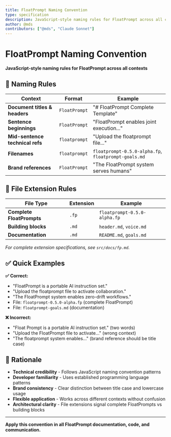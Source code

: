 ```yaml
---
title: FloatPrompt Naming Convention
type: specification
description: JavaScript-style naming rules for FloatPrompt across all contexts
author: @mds
contributors: ["@mds", "Claude Sonnet"]
---
```


# FloatPrompt Naming Convention

**JavaScript-style naming rules for FloatPrompt across all contexts**

## 🎯 Naming Rules

| **Context** | **Format** | **Example** |
|-------------|------------|-------------|
| **Document titles & headers** | `FloatPrompt` | "# FloatPrompt Complete Template" |
| **Sentence beginnings** | `FloatPrompt` | "FloatPrompt enables joint execution..." |
| **Mid-sentence technical refs** | `floatprompt` | "Upload the floatprompt file..." |
| **Filenames** | `floatprompt` | `floatprompt-0.5.0-alpha.fp`, `floatprompt-goals.md` |
| **Brand references** | `FloatPrompt` | "The FloatPrompt system serves humans" |

## 📁 File Extension Rules

| **File Type** | **Extension** | **Example** |
|---------------|---------------|-------------|
| **Complete FloatPrompts** | `.fp` | `floatprompt-0.5.0-alpha.fp` |
| **Building blocks** | `.md` | `header.md`, `voice.md` |
| **Documentation** | `.md` | `README.md`, `goals.md` |

_For complete extension specifications, see `src/docs/fp.md`._

## ✅ Quick Examples

**✅ Correct:**
- "FloatPrompt is a portable AI instruction set."
- "Upload the floatprompt file to activate collaboration."
- "The FloatPrompt system enables zero-drift workflows."
- File: `floatprompt-0.5.0-alpha.fp` (complete FloatPrompt)
- File: `floatprompt-goals.md` (documentation)

**❌ Incorrect:**
- "Float Prompt is a portable AI instruction set." (two words)
- "Upload the FloatPrompt file to activate..." (wrong context)
- "The floatprompt system enables..." (brand reference should be title case)

## 🎯 Rationale

- **Technical credibility** - Follows JavaScript naming convention patterns
- **Developer familiarity** - Uses established programming language patterns
- **Brand consistency** - Clear distinction between title case and lowercase usage
- **Flexible application** - Works across different contexts without confusion
- **Architectural clarity** - File extensions signal complete FloatPrompts vs building blocks

---

**Apply this convention in all FloatPrompt documentation, code, and communication.** 
